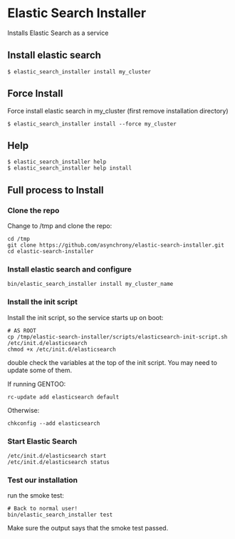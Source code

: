 Elastic Search Installer
========================

Installs Elastic Search as a service

Install elastic search
----------------------

    $ elastic_search_installer install my_cluster

Force Install
-------------

Force install elastic search in my_cluster (first remove installation directory)

    $ elastic_search_installer install --force my_cluster

Help
----

    $ elastic_search_installer help
    $ elastic_search_installer help install

Full process to Install
-----------------------

### Clone the repo

Change to /tmp and clone the repo:

    cd /tmp
    git clone https://github.com/asynchrony/elastic-search-installer.git
    cd elastic-search-installer

### Install elastic search and configure

    bin/elastic_search_installer install my_cluster_name

### Install the init script

Install the init script, so the service starts up on boot:

    # AS ROOT
    cp /tmp/elastic-search-installer/scripts/elasticsearch-init-script.sh /etc/init.d/elasticsearch
    chmod +x /etc/init.d/elasticsearch
    
double check the variables at the top of the init script.  You may need to update some of them.

If running GENTOO:

    rc-update add elasticsearch default

Otherwise:

    chkconfig --add elasticsearch

### Start Elastic Search

    /etc/init.d/elasticsearch start
    /etc/init.d/elasticsearch status

### Test our installation

run the smoke test:

    # Back to normal user!
    bin/elastic_search_installer test

Make sure the output says that the smoke test passed.

